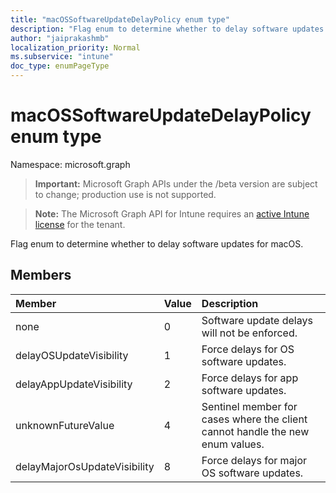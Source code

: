 ```yaml
---
title: "macOSSoftwareUpdateDelayPolicy enum type"
description: "Flag enum to determine whether to delay software updates for macOS."
author: "jaiprakashmb"
localization_priority: Normal
ms.subservice: "intune"
doc_type: enumPageType
---
```


# macOSSoftwareUpdateDelayPolicy enum type

Namespace: microsoft.graph
> **Important:** Microsoft Graph APIs under the /beta version are subject to change; production use is not supported.

> **Note:** The Microsoft Graph API for Intune requires an [active Intune license](https://go.microsoft.com/fwlink/?linkid=839381) for the tenant.


Flag enum to determine whether to delay software updates for macOS.

## Members
|Member|Value|Description|
|:---|:---|:---|
|none|0|Software update delays will not be enforced.|
|delayOSUpdateVisibility|1|Force delays for OS software updates.|
|delayAppUpdateVisibility|2|Force delays for app software updates.|
|unknownFutureValue|4|Sentinel member for cases where the client cannot handle the new enum values.|
|delayMajorOsUpdateVisibility|8|Force delays for major OS software updates.|
